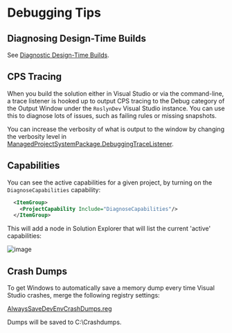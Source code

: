 # Debugging Tips
## Diagnosing Design-Time Builds

See [Diagnostic Design-Time Builds](/docs/design-time-builds.md#diagnosing-design-time-builds).

## CPS Tracing

When you build the solution either in Visual Studio or via the command-line, a trace listener is hooked up to output CPS tracing to the Debug category of the Output Window under the `RoslynDev` Visual Studio instance. You can use this to diagnose lots of issues, such as failing rules or missing snapshots.

You can increase the verbosity of what is output to the window by changing the verbosity level in [ManagedProjectSystemPackage.DebuggingTraceListener](https://github.com/dotnet/roslyn-project-system/blob/master/src/Microsoft.VisualStudio.ProjectSystem.Managed.VS/Packaging/ManagedProjectSystemPackage.DebuggerTraceListener.cs#L44).

## Capabilities

You can see the active capabilities for a given project, by turning on the `DiagnoseCapabilities` capability:

``` XML
  <ItemGroup>
    <ProjectCapability Include="DiagnoseCapabilities"/>
  </ItemGroup>
```

This will add a node in Solution Explorer that will list the current 'active' capabilities:

![image](https://cloud.githubusercontent.com/assets/1103906/22411354/16dccb2a-e6f7-11e6-91dc-91c451cc6371.png)

## Crash Dumps

To get Windows to automatically save a memory dump every time Visual Studio crashes, merge the following registry settings:

[AlwaysSaveDevEnvCrashDumps.reg](/docs/repo/content/AlwaysSaveDevEnvCrashDumps.reg?raw=true)

Dumps will be saved to C:\Crashdumps.

